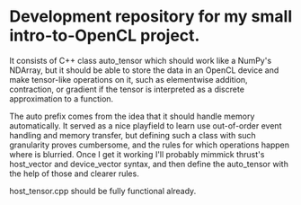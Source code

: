 # Development repository for my small intro-to-OpenCL project.

It consists of C++ class auto_tensor<double> which should work like a NumPy's NDArray, but it should be able to store the data in an OpenCL device and make tensor-like operations on it, such as elementwise addition, contraction, or gradient if the tensor is interpreted as a discrete approximation to a function.

The auto prefix comes from the idea that it should handle memory automatically. It served as a nice playfield to learn use out-of-order event handling and memory transfer, but defining such a class with such granularity proves cumbersome, and the rules for which operations happen where is blurried. Once I get it working I'll probably mimmick thrust's host_vector and device_vector syntax, and then define the auto_tensor with the help of those and clearer rules.

host_tensor.cpp should be fully functional already.
